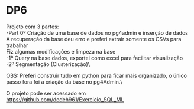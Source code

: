 # DP6 
Projeto com 3 partes:\
-Part 0º Criação de uma base de dados no pg4admin e inserção de dados\
    A recuperação da base deu erro e preferi extrair somente os CSVs para trabalhar\
    Fiz algumas modificações e limpeza na base\
-1º Query na base dados, exportei como excel para facilitar visualização\
-2º Segmentação (Clusterização)\

OBS: Preferi construir tudo em python para ficar mais organizado, o único passo fora foi a criação da base no pg4Admin.\

O projeto pode ser acessado em https://github.com/dedeh961/Exercicio_SQL_ML